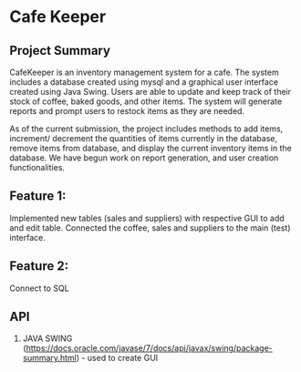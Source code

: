 # Cafe Keeper

## Project Summary 
CafeKeeper is an inventory management system for a cafe. The system includes a database created using mysql and a graphical user interface created using Java Swing. Users are able to update and keep track of their stock of coffee, baked goods, and other items. The system will generate reports and prompt users to restock items as they are needed.

As of the current submission, the project includes methods to add items, increment/ decrement the quantities of items currently in the database, remove items from database, and display the current inventory items in the database. We have begun work on report generation, and user creation functionalities. 

## Feature 1: 
Implemented new tables (sales and suppliers) with respective GUI to add and edit table. Connected the coffee, sales and suppliers to the main (test) interface.

## Feature 2:
Connect to SQL

## API
1. JAVA SWING (https://docs.oracle.com/javase/7/docs/api/javax/swing/package-summary.html) - used to create GUI
